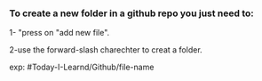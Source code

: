 ### To create a new folder in a github repo you just need to:
1- "press on "add new file".

2-use the forward-slash charechter to creat a folder.

exp:
#Today-I-Learnd/Github/file-name
